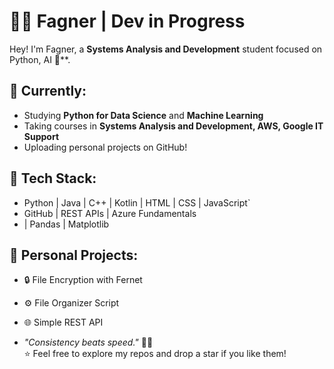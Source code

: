 # 👨‍💻 Fagner | Dev in Progress

Hey! I'm Fagner, a **Systems Analysis and Development** student focused on Python, AI 🤖**.

## 🚀 Currently:

- Studying **Python for Data Science** and **Machine Learning**  
- Taking courses in **Systems Analysis and Development, AWS, Google IT Support**
- Uploading personal projects on GitHub!
  
## 🧰 Tech Stack:

- Python | Java | C++ | Kotlin | HTML | CSS | JavaScript` 
- GitHub | REST APIs | Azure Fundamentals
- | Pandas | Matplotlib

## 📌 Personal Projects:

- 🔒 File Encryption with Fernet  
- ⚙️ File Organizer Script  
- 🌐 Simple REST API

- _"Consistency beats speed."_ 🚶‍♂️  
⭐ Feel free to explore my repos and drop a star if you like them!
